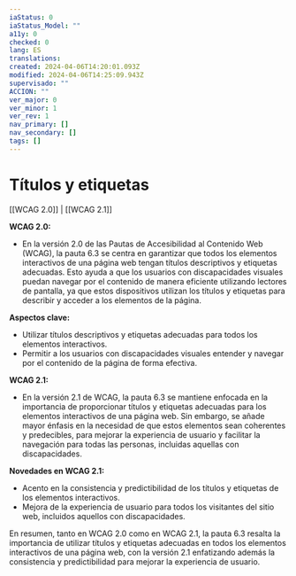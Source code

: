 ```yaml
---
iaStatus: 0
iaStatus_Model: ""
a11y: 0
checked: 0
lang: ES
translations: 
created: 2024-04-06T14:20:01.093Z
modified: 2024-04-06T14:25:09.943Z
supervisado: ""
ACCION: ""
ver_major: 0
ver_minor: 1
ver_rev: 1
nav_primary: []
nav_secondary: []
tags: []
---
```

# Títulos y etiquetas

[[WCAG 2.0]] | [[WCAG 2.1]]

**WCAG 2.0:**

- En la versión 2.0 de las Pautas de Accesibilidad al Contenido Web (WCAG), la pauta 6.3 se centra en garantizar que todos los elementos interactivos de una página web tengan títulos descriptivos y etiquetas adecuadas. Esto ayuda a que los usuarios con discapacidades visuales puedan navegar por el contenido de manera eficiente utilizando lectores de pantalla, ya que estos dispositivos utilizan los títulos y etiquetas para describir y acceder a los elementos de la página.

**Aspectos clave:**
- Utilizar títulos descriptivos y etiquetas adecuadas para todos los elementos interactivos.
- Permitir a los usuarios con discapacidades visuales entender y navegar por el contenido de la página de forma efectiva.

**WCAG 2.1:**

- En la versión 2.1 de WCAG, la pauta 6.3 se mantiene enfocada en la importancia de proporcionar títulos y etiquetas adecuadas para los elementos interactivos de una página web. Sin embargo, se añade mayor énfasis en la necesidad de que estos elementos sean coherentes y predecibles, para mejorar la experiencia de usuario y facilitar la navegación para todas las personas, incluidas aquellas con discapacidades.

**Novedades en WCAG 2.1:**
- Acento en la consistencia y predictibilidad de los títulos y etiquetas de los elementos interactivos.
- Mejora de la experiencia de usuario para todos los visitantes del sitio web, incluidos aquellos con discapacidades.

En resumen, tanto en WCAG 2.0 como en WCAG 2.1, la pauta 6.3 resalta la importancia de utilizar títulos y etiquetas adecuadas en todos los elementos interactivos de una página web, con la versión 2.1 enfatizando además la consistencia y predictibilidad para mejorar la experiencia de usuario.
